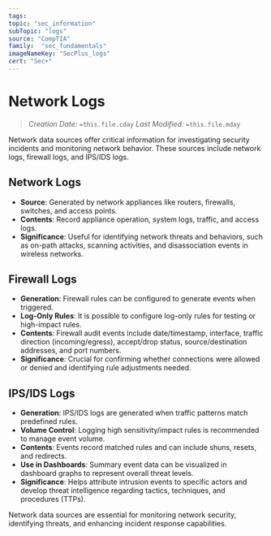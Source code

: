 ```yaml
---
tags:
topic: "sec_information"
subTopic: "logs"
source: "CompTIA"
family:  "sec_fundamentals"
imageNameKey: "SecPlus_logs" 
cert: "Sec+"
---
```

# Network Logs
> *Creation Date:* `=this.file.cday`
> *Last Modified:* `=this.file.mday`

Network data sources offer critical information for investigating security incidents and monitoring network behavior. These sources include network logs, firewall logs, and IPS/IDS logs.

## Network Logs

- **Source**: Generated by network appliances like routers, firewalls, switches, and access points.
- **Contents**: Record appliance operation, system logs, traffic, and access logs.
- **Significance**: Useful for identifying network threats and behaviors, such as on-path attacks, scanning activities, and disassociation events in wireless networks.

## Firewall Logs

- **Generation**: Firewall rules can be configured to generate events when triggered.
- **Log-Only Rules**: It is possible to configure log-only rules for testing or high-impact rules.
- **Contents**: Firewall audit events include date/timestamp, interface, traffic direction (incoming/egress), accept/drop status, source/destination addresses, and port numbers.
- **Significance**: Crucial for confirming whether connections were allowed or denied and identifying rule adjustments needed.

## IPS/IDS Logs

- **Generation**: IPS/IDS logs are generated when traffic patterns match predefined rules.
- **Volume Control**: Logging high sensitivity/impact rules is recommended to manage event volume.
- **Contents**: Events record matched rules and can include shuns, resets, and redirects.
- **Use in Dashboards**: Summary event data can be visualized in dashboard graphs to represent overall threat levels.
- **Significance**: Helps attribute intrusion events to specific actors and develop threat intelligence regarding tactics, techniques, and procedures (TTPs).

Network data sources are essential for monitoring network security, identifying threats, and enhancing incident response capabilities.
